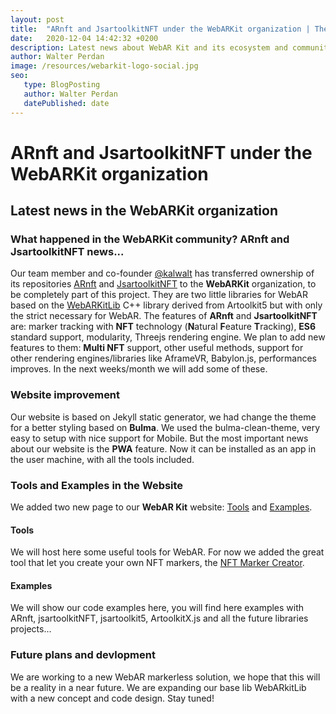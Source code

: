 ```yaml
---
layout: post
title:  "ARnft and JsartoolkitNFT under the WebARKit organization | The official blog of WebAR Kit"
date:   2020-12-04 14:42:32 +0200
description: Latest news about WebAR Kit and its ecosystem and community. Arnft and JsartoolkitNFT are part of WebARKit now and new examples, tools page in the website with the new Bulma theme.
author: Walter Perdan
image: /resources/webarkit-logo-social.jpg
seo:
   type: BlogPosting
   author: Walter Perdan
   datePublished: date
---
```


# ARnft and JsartoolkitNFT under the WebARKit organization
## Latest news in the WebARKit organization

### What happened in the WebARKit community? ARnft and JsartoolkitNFT news...

Our team member and co-founder [@kalwalt](https://twitter.com/kalwalt) has transferred ownership of its repositories [ARnft](https://github.com/webarkit/ARnft) and [JsartoolkitNFT](https://github.com/webarkit/jsartoolkitNFT) to the **WebARKit** organization, to be completely part of this project. They are two little libraries for WebAR based on the [WebARKitLib](https://github.com/webarkit/WebARKitLib) C++ library derived from Artoolkit5 but with only the strict necessary for WebAR. The features of **ARnft** and **JsartoolkitNFT** are: marker tracking with **NFT** technology (**N**atural **F**eature **T**racking), **ES6** standard support, modularity, Threejs rendering engine. We plan to add new features to them: **Multi NFT** support, other useful methods, support for other rendering engines/libraries like AframeVR, Babylon.js, performances improves. In the next weeks/month we will add some of these. 

### Website improvement

Our website is based on Jekyll static generator, we had change the theme for a better styling based on **Bulma**. We used the bulma-clean-theme, very easy to setup with nice support for Mobile. But the most important news about our website is the **PWA** feature. Now it can be installed as an app in the user machine, with all the tools included.

### Tools and Examples in the Website

We added two new page to our **WebAR Kit** website: [Tools](https://www.webarkit.org/tools/) and [Examples](https://www.webarkit.org/examples).

#### Tools

We will host here some useful tools for WebAR. For now we added the great tool that let you create your own NFT markers, the [NFT Marker Creator](https://www.webarkit.org/tools/NFT_Marker_Creator/).

#### Examples

We will show our code examples here, you will find here examples with ARnft, jsartoolkitNFT, jsartoolkit5, ArtoolkitX.js and all the future libraries projects...

### Future plans and devlopment

We are working to a new WebAR markerless solution, we hope that this will be a reality in a near future. We are expanding our base lib WebARkitLib with a new concept and code design. Stay tuned! 